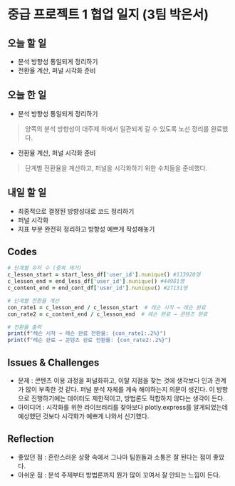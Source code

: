 # 중급 프로젝트 1 협업 일지 (3팀 박은서)

## 오늘 할 일
* 분석 방향성 통일되게 정리하기
* 전환율 계산, 퍼널 시각화 준비
## 오늘 한 일
* 분석 방향성 통일되게 정리하기
> 양쪽의 분석 방향성이 대주제 하에서 일관되게 갈 수 있도록 노선 정리를 완료했다.
* 전환율 계산, 퍼널 시각화 준비
> 단계별 전환율을 계산하고, 퍼널을 시각화하기 위한 수치들을 준비했다.
## 내일 할 일
* 최종적으로 결정된 방향성대로 코드 정리하기
* 퍼널 시각화
* 지표 부분 완전히 정리하고 방향성 예쁘게 작성해놓기
## Codes
```ruby
# 단계별 유저 수 (중복 제거)
c_lesson_start = start_less_df['user_id'].nunique() #113920명
c_lesson_end = end_less_df['user_id'].nunique() #44981명
c_content_end = end_cont_df['user_id'].nunique() #27131명

# 단계별 전환율 계산
con_rate1 = c_lesson_end / c_lesson_start  # 레슨 시작 → 레슨 완료
con_rate2 = c_content_end / c_lesson_end  # 레슨 완료 → 콘텐츠 완료

# 전환율 출력
print(f"레슨 시작 → 레슨 완료 전환율: {con_rate1:.2%}")
print(f"레슨 완료 → 콘텐츠 완료 전환율: {con_rate2:.2%}")
```
## Issues & Challenges
* 문제 : 콘텐츠 이용 과정을 퍼널화하고, 이탈 지점을 찾는 것에 생각보다 인과 관계가 많이 부족한 것 같다. 퍼널 분석 자체를 계속 해야하는지 의문이 생긴다. 이 방향으로 진행하기에는 데이터도 제한적이고, 방법론도 적합하지 않다는 생각이 든다.
* 아이디어 : 시각화를 위한 라이브러리를 찾아보다 plotly.express를 알게되었는데 예상했던 것보다 시각화가 예쁘게 나와서 신기했다.
## Reflection
* 좋았던 점 : 혼란스러운 상황 속에서 그나마 팀원들과 소통은 잘 된다는 점이 좋았다.
* 아쉬운 점 : 분석 주제부터 방법론까지 뭔가 많이 꼬여서 잘 안되는 느낌이 든다.
